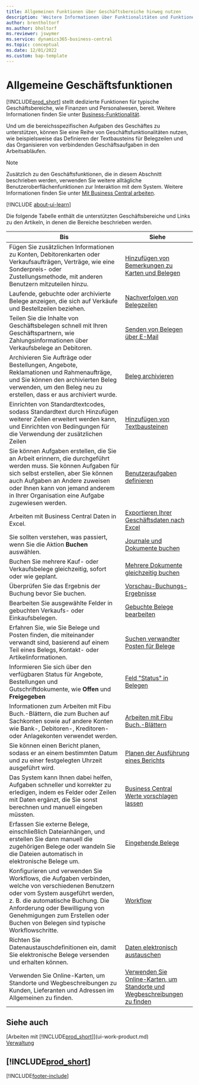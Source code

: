```yaml
---
title: Allgemeinen Funktionen über Geschäftsbereiche hinweg nutzen
description: 'Weitere Informationen über Funktionalitäten und Funktionen, die über Geschäftsbereiche hinweg in Business Central verwendet werden.'
author: brentholtorf
ms.author: bholtorf
ms.reviewer: jswymer
ms.service: dynamics365-business-central
ms.topic: conceptual
ms.date: 12/01/2022
ms.custom: bap-template
---
```

# <a name="general-business-functionality"></a><a name="general-business-functionality"></a>Allgemeine Geschäftsfunktionen

[!INCLUDE[prod_short](includes/prod_short.md)] stellt dedizierte Funktionen für typische Geschäftsbereiche, wie Finanzen und Personalwesen, bereit. Weitere Informationen finden Sie unter [Business-Funktionalität](across-business-functionality.md).

Und um die bereichsspezifischen Aufgaben des Geschäftes zu unterstützen, können Sie eine Reihe von Geschäftsfunktionalitäten nutzen, wie beispielsweise das Definieren der Textbausteins für Belegzeilen und das Organisieren von verbindenden Geschäftsaufgaben in den Arbeitsabläufen.

> [!NOTE]
> Zusätzlich zu den Geschäftsfunktionen, die in diesem Abschnitt beschrieben werden, verwenden Sie weitere alltägliche Benutzeroberflächenfunktionen zur Interaktion mit dem System. Weitere Informationen finden Sie unter [Mit Business Central arbeiten](ui-work-product.md).

[!INCLUDE [about-ui-learn](includes/about-ui-learn.md)]

Die folgende Tabelle enthält die unterstützten Geschäftsbereiche und Links zu den Artikeln, in denen die Bereiche beschrieben werden.

| Bis | Siehe |
| --- | --- |
|Fügen Sie zusätzlichen Informationen zu Konten, Debitorenkarten oder Verkaufsaufträgen, Verträge, wie eine Sonderpreis- oder Zustellungsmethode, mit anderen Benutzern mitzuteilen hinzu.|[Hinzufügen von Bemerkungen zu Karten und Belegen](across-how-use-comments.md)|
|Laufende, gebuchte oder archivierte Belege anzeigen, die sich auf Verkäufe und Bestellzeilen beziehen.|[Nachverfolgen von Belegzeilen](across-how-to-track-document-lines.md)|
| Teilen Sie die Inhalte von Geschäftsbelegen schnell mit Ihren Geschäftspartnern, wie Zahlungsinformationen über Verkaufsbelege an Debitoren. |[Senden von Belegen über E-Mail](ui-how-send-documents-email.md) |
|Archivieren Sie Aufträge oder Bestellungen, Angebote, Reklamationen und Rahmenaufträge, und Sie können den archivierten Beleg verwenden, um den Beleg neu zu erstellen, dass er aus archiviert wurde.|[Beleg archivieren](across-how-to-archive-documents.md)|
| Einrichten von Standardtextcodes, sodass Standardtext durch Hinzufügen weiterer Zeilen erweitert werden kann, und Einrichten von Bedingungen für die Verwendung der zusätzlichen Zeilen |[Hinzufügen von Textbausteinen](ui-how-define-ext-text.md) |
|Sie können Aufgaben erstellen, die Sie an Arbeit erinnern, die durchgeführt werden muss. Sie können Aufgaben für sich selbst erstellen, aber Sie können auch Aufgaben an Andere zuweisen oder Ihnen kann von jemand anderem in Ihrer Organisation eine Aufgabe zugewiesen werden.|[Benutzeraufgaben definieren](across-user-tasks.md)|
|Arbeiten mit Business Central Daten in Excel.|[Exportieren Ihrer Geschäftsdaten nach Excel](about-export-data.md)|
|Sie sollten verstehen, was passiert, wenn Sie die Aktion **Buchen** auswählen.|[Journale und Dokumente buchen](ui-post-documents-journals.md)|
|Buchen Sie mehrere Kauf- oder Verkaufsbelege gleichzeitig, sofort oder wie geplant.|[Mehrere Dokumente gleichzeitig buchen](ui-batch-posting.md)|  
|Überprüfen Sie das Ergebnis der Buchung bevor Sie buchen.|[Vorschau-Buchungs-Ergebnisse](ui-how-preview-post-results.md)|
|Bearbeiten Sie ausgewählte Felder in gebuchten Verkaufs- oder Einkaufsbelegen.|[Gebuchte Belege bearbeiten](across-edit-posted-document.md)|
|Erfahren Sie, wie Sie Belege und Posten finden, die miteinander verwandt sind, basierend auf einem Teil eines Belegs, Kontakt- oder Artikelinformationen. | [Suchen verwandter Posten für Belege](ui-find-entries.md) |
|Informieren Sie sich über den verfügbaren Status für Angebote, Bestellungen und Gutschriftdokumente, wie **Offen** und **Freigegeben** | [Feld "Status" in Belegen](ui-document-status.md) |
|Informationen zum Arbeiten mit Fibu Buch.-Blättern, die zum Buchen auf Sachkonten sowie auf andere Konten wie Bank-, Debitoren-, Kreditoren- oder Anlagekonten verwendet werden. |[Arbeiten mit Fibu Buch.-Blättern](ui-work-general-journals.md) |
| Sie können einen Bericht planen, sodass er an einem bestimmten Datum und zu einer festgelegten Uhrzeit ausgeführt wird. |[Planen der Ausführung eines Berichts](ui-work-report.md#ScheduleReport) |
|Das System kann Ihnen dabei helfen, Aufgaben schneller und korrekter zu erledigen, indem es Felder oder Zeilen mit Daten ergänzt, die Sie sonst berechnen und manuell eingeben müssten.|[Business Central Werte vorschlagen lassen](ui-let-system-suggest-values.md)|
|Erfassen Sie externe Belege, einschließlich Dateianhängen, und erstellen Sie dann manuell die zugehörigen Belege oder wandeln Sie die Dateien automatisch in elektronische Belege um.|[Eingehende Belege](across-income-documents.md)|
|Konfigurieren und verwenden Sie Workflows, die Aufgaben verbinden, welche von verschiedenen Benutzern oder vom System ausgeführt werden, z. B. die automatische Buchung. Die Anforderung oder Bewilligung von Genehmigungen zum Erstellen oder Buchen von Belegen sind typische Workflowschritte.|[Workflow](across-workflow.md)|
| Richten Sie Datenaustauschdefinitionen ein, damit Sie elektronische Belege versenden und erhalten können. |[Daten elektronisch austauschen](across-data-exchange.md) |
| Verwenden Sie Online-Karten, um Standorte und Wegbeschreibungen zu Kunden, Lieferanten und Adressen im Allgemeinen zu finden. | [Verwenden Sie Online-Karten, um Standorte und Wegbeschreibungen zu finden](across-online-maps.md) |

## <a name="see-also"></a><a name="see-also"></a>Siehe auch

[Arbeiten mit [!INCLUDE[prod_short](includes/prod_short.md)]](ui-work-product.md)  
[Verwaltung](admin-setup-and-administration.md)  

## [!INCLUDE[prod_short](includes/free_trial_md.md)]

[!INCLUDE[footer-include](includes/footer-banner.md)]
